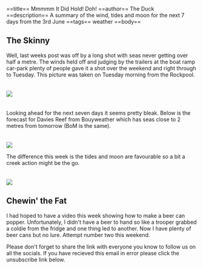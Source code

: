 ==title==
 Mmmmm It Did Hold! Doh!
==author==
 The Duck
==description==
 A summary of the wind, tides and moon for the next 7 days from the 3rd June
==tags==
 weather
==body==

 The Skinny
 ----------

 Well, last weeks post was off by a long shot with seas never getting over half a metre. The winds held off and judging by the trailers at the boat ramp car-park plenty of people gave it a shot over the weekend and right through to Tuesday. This picture was taken on Tuesday morning from the Rockpool.

 <img style="padding-top: 20px; padding-bottom: 20px;" src="https://ducksnutsfishing.com/images/posts/02-june-tsv.jpg">

 Looking ahead for the next seven days it seems pretty bleak. Below is the forecast for Davies Reef from Bouyweather which has seas close to 2 metres from tomorrow (BoM is the same).

 <img style="padding-top: 20px;" src="https://ducksnutsfishing.com/images/posts/02-june-wind-davies.png">

 The difference this week is the tides and moon are favourable so a bit a creek action might be the go.

 <img style="padding-top: 20px;" src="https://ducksnutsfishing.com/images/posts/02-june-tides.png">

 Chewin' the Fat
 ---------------

 I had hoped to have a video this week showing how to make a beer can popper. Unfortunately, I didn't have a beer to hand so like a trooper grabbed a coldie from the fridge and one thing led to another. Now I have plenty of beer cans but no lure. Attempt number two this weekend.

 Please don't forget to share the link with everyone you know to follow us on all the socials. If you have recieved this email in error please click the unsubscribe link below.


